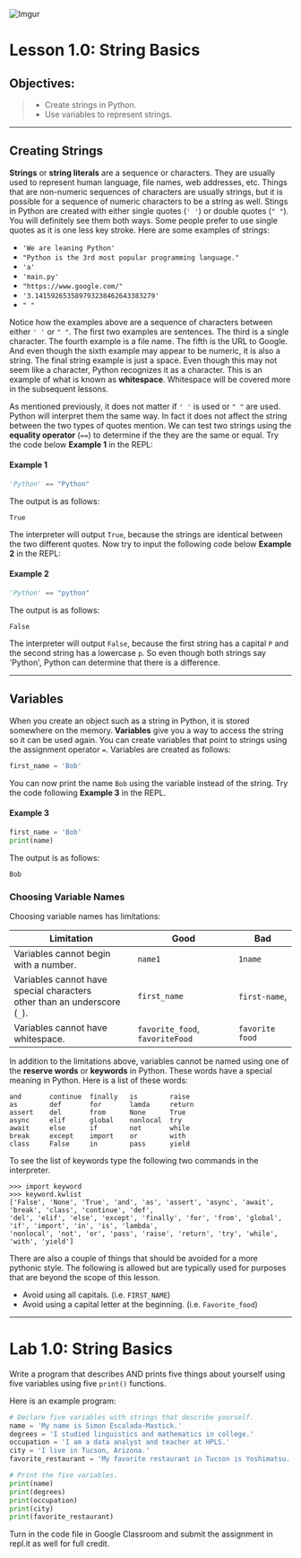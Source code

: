 ![Imgur](https://i.imgur.com/m0Nxl3L.png)

# Lesson 1.0: String Basics

## Objectives:

> - Create strings in Python.
> - Use variables to represent strings.

---

## Creating Strings

**Strings** or **string literals** are a sequence or characters. They are usually used to represent human language, file names, web addresses, etc. Things that are non-numeric sequences of characters are usually strings, but it is possible for a sequence of numeric characters to be a string as well. Stings in Python are created with either single quotes (`' '`) or double quotes (`" "`). You will definitely see them both ways. Some people prefer to use single quotes as it is one less key stroke. Here are some examples of strings:

- `'We are leaning Python'`
- `"Python is the 3rd most popular programming language."`
- `'a'`
- `'main.py'`
- `"https://www.google.com/"`
- `'3.141592653589793238462643383279'`
- `" "`

Notice how the examples above are a sequence of characters between either `' '` or `" "`. The first two examples are sentences. The third is a single character. The fourth example is a file name. The fifth is the URL to Google. And even though the sixth example may appear to be numeric, it is also a string. The final string example is just a space. Even though this may not seem like a character, Python recognizes it as a character. This is an example of what is known as **whitespace**. Whitespace will be covered more in the subsequent lessons. 

As mentioned previously, it does not matter if `' '` is used or `" "` are used. Python will interpret them the same way. In fact it does not affect the string between the two types of quotes mention. We can test two strings using the **equality operator** (`==`) to determine if the they are the same or equal. Try the code below __Example 1__ in the REPL:

#### Example 1

```python
'Python' == "Python"
```

The output is as follows:

```
True
```

The interpreter will output `True`, because the strings are identical between the two different quotes. Now try to input the following code below __Example 2__ in the REPL:

#### Example 2

```python
'Python' == "python"
```

The output is as follows:

```
False
```

The interpreter will output `False`, because the first string has a capital `P` and the second string has a lowercase `p`. So even though both strings say 'Python', Python can determine that there is a difference.

---
## Variables
When you create an object such as a string in Python, it is stored somewhere on the memory. **Variables** give you a way to access the string so it can be used again. You can create variables that point to strings using the assignment operator `=`. Variables are created as follows:

```python
first_name = 'Bob'
```

You can now print the name `Bob` using the variable instead of the string. Try the code following __Example 3__ in the REPL.

#### Example 3

```python
first_name = 'Bob'
print(name)
```

The output is as follows:

```
Bob
```

### Choosing Variable Names

Choosing variable names has limitations: 

| Limitation                                                   | Good                            | Bad             |
| ------------------------------------------------------------ | ------------------------------- | --------------- |
| Variables cannot begin with a number.                        | `name1`                         | `1name`         |
| Variables cannot have special characters <br />other than an underscore (`_`). | `first_name`                    | `first-name`,   |
| Variables cannot have whitespace.                            | `favorite_food`, `favoriteFood` | `favorite food` |

In addition to the limitations above, variables cannot be named using one of the **reserve words** or **keywords** in Python. These words have a special meaning in Python. Here is a list of these words:

```
and       continue  finally   is        raise
as        def       for       lamda     return
assert    del       from      None      True
async     elif      global    nonlocal  try
await     else      if        not       while
break     except    import    or        with
class     False     in        pass      yield
```

To see the list of keywords type the following two commands in the interpreter.

```
>>> import keyword
>>> keyword.kwlist
['False', 'None', 'True', 'and', 'as', 'assert', 'async', 'await', 'break', 'class', 'continue', 'def',
'del', 'elif', 'else', 'except', 'finally', 'for', 'from', 'global', 'if', 'import', 'in', 'is', 'lambda',
'nonlocal', 'not', 'or', 'pass', 'raise', 'return', 'try', 'while', 'with', 'yield']
```

There are also a couple of things that should be avoided for a more pythonic style. The following is allowed but are typically used for purposes that are beyond the scope of this lesson.

- Avoid using all capitals. (i.e. `FIRST_NAME`)
- Avoid using a capital letter at the beginning. (i.e. `Favorite_food`)

---


# Lab 1.0: String Basics

Write a program that describes AND prints five things about yourself using five variables using five `print()` functions.

Here is an example program:

```python
# Declare five variables with strings that describe yourself.
name = 'My name is Simon Escalada-Mastick.'
degrees = 'I studied linguistics and mathematics in college.'
occupation = 'I am a data analyst and teacher at HPLS.'
city = 'I live in Tucson, Arizona.'
favorite_restaurant = 'My favorite restaurant in Tucson is Yoshimatsu.'

# Print the five variables.
print(name)
print(degrees)
print(occupation)
print(city)
print(favorite_restaurant)
```

Turn in the code file in Google Classroom and submit the assignment in repl.it as well for full credit.